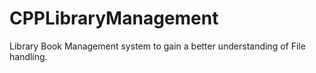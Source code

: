 # CPPLibraryManagement
Library Book Management system to gain a better understanding of File handling. 
